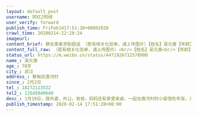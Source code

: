```yaml
---
layout: default_post
username: 阿红2阿绿
user_verify: forward
publish_time: FriFeb1417:51:20+08002020
crawl_time: 20200214-22:28:24
imageurl: 
content_brief: 肺炎患者求助超话 （若有相关化验单，请上传图片）【姓名】吴元香【年龄】78岁【所在城市】武汉【所在小区、社区】蔡甸区唐河村【患病时间】2月2日【联系方式】18272113522【其他紧急联系人】13545040640【病情描述】 1月19日，我外婆，外公，爸爸，妈妈还有家里亲戚，一起在唐河村的小餐 ...全文
content_full_raw: （若有相关化验单，请上传图片）<br/>【姓名】吴元香<br/>【年龄】78岁<br/>【所在城市】武汉<br/>【所在小区、社区】蔡甸区唐河村<br/>【患病时间】2月2日<br/>【联系方式】18272113522<br/>【其他紧急联系人】13545040640<br/>【病情描述】1月19日，我外婆，外公，爸爸，妈妈还有家里亲戚，一起在唐河村的小餐馆吃年饭，1月20日下午，就接到我妈妈的电话，说她现在人很不舒服，感觉在发烧，说她吃完晚饭就回汉口，当下就联系我爸爸，赶紧带我妈妈去武汉第一医院，去拍了ct，抽了血，排除了甲流，乙流，但是当时不给做冠状病毒测试，就开了5天的药在家，这期间也跟外婆有联系，外婆说身体还好，就是咳嗽（有慢性支气管炎，一直咳了很多年了，以为是老毛病）我妈妈一直在家里隔离，不敢去医院，怕加重感染，可是病情加重了，不得已去医院打了三天的针，开了一些药，回来继续隔离，2月2日，就接到大舅的电话，说外婆发烧39度，不吃不喝还拉肚子严重，不得已去了蔡甸的协和医院，从中午去的，一直排队到晚上才打上针，打完针又要回家来回折腾，第二天依旧这样，重新挂号打针，我外婆人都坐不住了，一直喊冷，就在急诊室躺着输液，然后打完针，还要回家，到了第三天，人实在挺不住，大舅说蔡甸济合医院可以住院，2月5日就住进去了，这期间送过一次东西，说外婆不吃不喝还在拉肚子，2月12日，我外婆跟小舅打电话，说她不行了，不想吃不想喝，拉肚子，呼吸困难，我们打电话联系医生，想办理转院，说外婆这样下去人都救不了，希望赶紧跟她转院转去雷神山，医生说外婆还达不到重症的级别，说她们申请了被拒绝了，现在我真的很无助，我妈妈目前还在宾馆隔离，婆婆去方仓医院隔离，老公和一岁的丫还有我自己都是疑似病例，我们也不敢去医院做检测，要是都是阳性，我一岁的孩子怎么办，现在我妈妈，我婆婆自己还能扛得住，我78岁的外婆，一个人在医院，没人陪伴，情况也一直在恶化，我真怕到了重症的级别，人就没了，现在80岁的外公也被村里隔离了，外公暂时没有出现症状，但是外公一辈子都是外婆在照顾，外公在家我大舅和舅妈还可以送饭，现在被隔离了，老人也不会玩手机，电视也没有，这让一个80岁的老人怎么活？再送外公去隔离点的时候，外公还说她要去找外婆，真的很无助，实在没办法，希望大家救救我外婆🙏
status_url: https://m.weibo.cn/status/4471926732578900
name_: 吴元香
age_: 78岁
city_: 武汉
address_: 蔡甸区唐河村
since_: 2月2日
tel_: 18272113522
tel2_: 13545040640
desc_: 1月19日，我外婆，外公，爸爸，妈妈还有家里亲戚，一起在唐河村的小餐馆吃年饭，1月20日下午，就接到我妈妈的电话，说她现在人很不舒服，感觉在发烧，说她吃完晚饭就回汉口，当下就联系我爸爸，赶紧带我妈妈去武汉第一医院，去拍了ct，抽了血，排除了甲流，乙流，但是当时不给做冠状病毒测试，就开了5天的药在家，这期间也跟外婆有联系，外婆说身体还好，就是咳嗽（有慢性支气管炎，一直咳了很多年了，以为是老毛病）我妈妈一直在家里隔离，不敢去医院，怕加重感染，可是病情加重了，不得已去医院打了三天的针，开了一些药，回来继续隔离，2月2日，就接到大舅的电话，说外婆发烧39度，不吃不喝还拉肚子严重，不得已去了蔡甸的协和医院，从中午去的，一直排队到晚上才打上针，打完针又要回家来回折腾，第二天依旧这样，重新挂号打针，我外婆人都坐不住了，一直喊冷，就在急诊室躺着输液，然后打完针，还要回家，到了第三天，人实在挺不住，大舅说蔡甸济合医院可以住院，2月5日就住进去了，这期间送过一次东西，说外婆不吃不喝还在拉肚子，2月12日，我外婆跟小舅打电话，说她不行了，不想吃不想喝，拉肚子，呼吸困难，我们打电话联系医生，想办理转院，说外婆这样下去人都救不了，希望赶紧跟她转院转去雷神山，医生说外婆还达不到重症的级别，说她们申请了被拒绝了，现在我真的很无助，我妈妈目前还在宾馆隔离，婆婆去方仓医院隔离，老公和一岁的丫还有我自己都是疑似病例，我们也不敢去医院做检测，要是都是阳性，我一岁的孩子怎么办，现在我妈妈，我婆婆自己还能扛得住，我78岁的外婆，一个人在医院，没人陪伴，情况也一直在恶化，我真怕到了重症的级别，人就没了，现在80岁的外公也被村里隔离了，外公暂时没有出现症状，但是外公一辈子都是外婆在照顾，外公在家我大舅和舅妈还可以送饭，现在被隔离了，老人也不会玩手机，电视也没有，这让一个80岁的老人怎么活？再送外公去隔离点的时候，外公还说她要去找外婆，真的很无助，实在没办法，希望大家救救我外婆🙏
publish_timestamp: 2020-02-14 17:51:20+08:00
---
```

